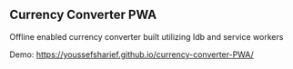 ## Currency Converter PWA

Offline enabled currency converter built utilizing Idb and service workers


Demo: https://youssefsharief.github.io/currency-converter-PWA/
